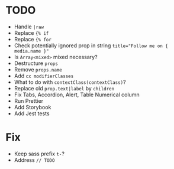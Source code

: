 # TODO

- Handle `|raw`
- Replace `{% if`
- Replace `{% for`
- Check potentially ignored prop in string `title="Follow me on { media.name }"`
- Is `Array<mixed>` mixed necessary?
- Destructure `props`
- Remove `props.name`
- Add `cx modifierClasses`
- What to do with `contextClass(contextClass)`?
- Replace old `prop.text|label` by `children`
- Fix Tabs, Accordion, Alert, Table Numerical column
- Run Prettier
- Add Storybook
- Add Jest tests

# Fix

- Keep sass prefix `t-`?
- Address `// TODO`
